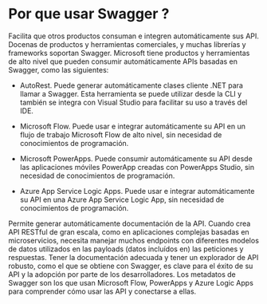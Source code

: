 # Por que usar Swagger ?

Facilita que otros productos consuman e integren automáticamente sus API. Docenas de productos y herramientas comerciales, y muchas librerías y frameworks soportan Swagger. Microsoft tiene productos y herramientas de alto nivel que pueden consumir automáticamente APIs basadas en Swagger, como las siguientes:

- AutoRest. Puede generar automáticamente clases cliente .NET para llamar a Swagger. Esta herramienta se puede utilizar desde la CLI y también se integra con Visual Studio para facilitar su uso a través del IDE.

- Microsoft Flow. Puede usar e integrar automáticamente su API en un flujo de trabajo Microsoft Flow de alto nivel, sin necesidad de conocimientos de programación.

- Microsoft PowerApps. Puede consumir automáticamente su API desde las aplicaciones móviles PowerApp creadas con PowerApps Studio, sin necesidad de conocimientos de programación.
- Azure App Service Logic Apps. Puede usar e integrar automáticamente su API en una Azure App Service Logic App, sin necesidad de conocimientos de programación.

Permite generar automáticamente documentación de la API. Cuando crea API RESTful de gran escala, como en aplicaciones complejas basadas en microservicios, necesita manejar muchos endpoints con diferentes modelos de datos utilizados en las payloads (datos incluídos en) las peticiones y respuestas. Tener la documentación adecuada y tener un explorador de API robusto, como el que se obtiene con Swagger, es clave para el éxito de su API y la adopción por parte de los desarrolladores.
Los metadatos de Swagger son los que usan Microsoft Flow, PowerApps y Azure Logic Apps para comprender cómo usar las API y conectarse a ellas.